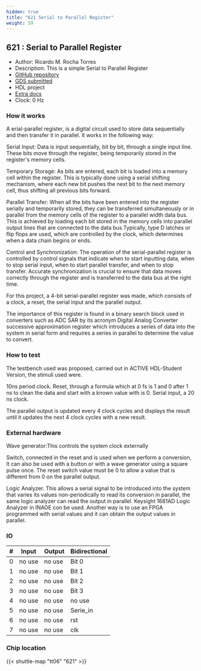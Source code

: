 ```yaml
---
hidden: true
title: "621 Serial to Parallel Register"
weight: 59
---
```


## 621 : Serial to Parallel Register

* Author: Ricardo M. Rocha Torres
* Description: This is a simple Serial to Parallel Register
* [GitHub repository](https://github.com/ricardorocha1202/Serie_Parallel)
* [GDS submitted](https://github.com/ricardorocha1202/Serie_Parallel/actions/runs/8513423394)
* HDL project
* [Extra docs](None)
* Clock: 0 Hz

<!---

This file is used to generate your project datasheet. Please fill in the information below and delete any unused
sections.

You can also include images in this folder and reference them in the markdown. Each image must be less than
512 kb in size, and the combined size of all images must be less than 1 MB.
-->


### How it works

A erial-parallel register, is a digital circuit used to store data sequentially and then transfer it in parallel. It works in the following way:

Serial Input: Data is input sequentially, bit by bit, through a single input line. These bits move through the register, being temporarily stored in the register's memory cells.

Temporary Storage: As bits are entered, each bit is loaded into a memory cell within the register. This is typically done using a serial shifting mechanism, where each new bit pushes the next bit to the next memory cell, thus shifting all previous bits forward.

Parallel Transfer: When all the bits have been entered into the register serially and temporarily stored, they can be transferred simultaneously or in parallel from the memory cells of the register to a parallel width data bus. This is achieved by loading each bit stored in the memory cells into parallel output lines that are connected to the data bus.Typically, type D latches or flip flops are used, which are controlled by the clock, which determines when a data chain begins or ends.

Control and Synchronization: The operation of the serial-parallel register is controlled by control signals that indicate when to start inputting data, when to stop serial input, when to start parallel transfer, and when to stop transfer. Accurate synchronization is crucial to ensure that data moves correctly through the register and is transferred to the data bus at the right time.

For this project, a 4-bit serial-parallel register was made, which consists of a clock, a reset, the serial input and the parallel output.

The importance of this register is found in a binary search block used in converters such as ADC SAR by its acronym Digital Analog Converter successive approximation register which introduces a series of data into the system in serial form and requires a series in parallel to determine the value to convert.

### How to test

The testbench used was proposed, carried out in ACTIVE HDL-Student Version, the stimuli used were.

10ns period clock.
Reset, through a formula which at 0 fs is 1 and 0 after 1 ns to clean the data and start with a known value with is 0.
Serial input, a 20 ns clock.

The parallel output is updated every 4 clock cycles and displays the result until it updates the next 4 clock cycles with a new result.

### External hardware

Wave generator:This controls the system clock externally

Switch, connected in the reset and is used when we perform a conversion, It can also be used with a button or with a wave generator using a square pulse once. The reset switch value must be 0 to allow a value that is different from 0 on the parallel output.

Logic Analyzer. This allows a serial signal to be introduced into the system that varies its values non-periodically to read its conversion in parallel, the same logic analyzer can read the output in parallel. Keysight 1681AD Logic Analyzer in INAOE con be used. Another way is to use an FPGA programmed with serial values and it can obtain the output values in parallel.


### IO

| # | Input          | Output         | Bidirectional   |
| - | -------------- | -------------- | --------------- |
| 0 | no use | no use | Bit 0 |
| 1 | no use | no use | Bit 1 |
| 2 | no use | no use | Bit 2 |
| 3 | no use | no use | Bit 3 |
| 4 | no use | no use | no use |
| 5 | no use | no use | Serie_in |
| 6 | no use | no use | rst |
| 7 | no use | no use | clk |

### Chip location

{{< shuttle-map "tt06" "621" >}}
